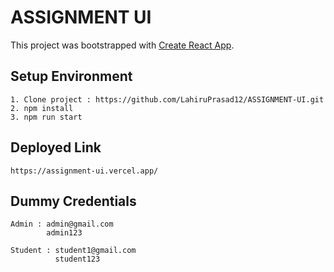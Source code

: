 # ASSIGNMENT UI

This project was bootstrapped with [Create React App](https://github.com/facebook/create-react-app).

## Setup Environment

    1. Clone project : https://github.com/LahiruPrasad12/ASSIGNMENT-UI.git
    2. npm install
    3. npm run start


## Deployed Link
    https://assignment-ui.vercel.app/

## Dummy Credentials
    Admin : admin@gmail.com
            admin123

    Student : student1@gmail.com
              student123
